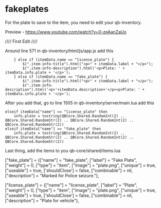 # fakeplates

For the plate to save to the item, you need to edit your qb-inventory.

Preview - https://www.youtube.com/watch?v=0-zeAanZaUo

//// First Edit ////

Around line 571 in qb-inventory/html/js/app.js add this

        } else if (itemData.name == "license_plate") {
            $(".item-info-title").html("<p>" + itemData.label + "</p>");
            $(".item-info-description").html('<p>Plate: ' + itemData.info.plate + '</p>');
        } else if (itemData.name == "fake_plate") {
            $(".item-info-title").html("<p>" + itemData.label + "</p>");
            $(".item-info-description").html('<p>'+itemData.description+'</p><p>Plate: ' + itemData.info.plate + '</p>');


After you add that, go to line 1505 in qb-inventory/server/main.lua add this


	elseif itemData["name"] == "license_plate" then
		info.plate = tostring(QBCore.Shared.RandomInt(2) .. QBCore.Shared.RandomStr(2) .. QBCore.Shared.RandomInt(2) .. QBCore.Shared.RandomStr(2))
	elseif itemData["name"] == "fake_plate" then
		info.plate = tostring(QBCore.Shared.RandomInt(2) .. QBCore.Shared.RandomStr(2) .. QBCore.Shared.RandomInt(2) .. QBCore.Shared.RandomStr(2))


Last thing, add the items to you qb-core/shared/items.lua


["fake_plate"] 				     = {["name"] = "fake_plate", 				["label"] = "Fake Plate", 				["weight"] = 0, 		["type"] = "item", 		["image"] = "plate.png", 				    ["unique"] = true, 		["useable"] = true, 	['shouldClose'] = false,    	["combinable"] = nil,   ["description"] = "Marked for Police seizure."},


["license_plate"] 				 = {["name"] = "license_plate", 			["label"] = "Plate", 					["weight"] = 0, 		["type"] = "item", 		["image"] = "plate.png", 				    ["unique"] = true, 		["useable"] = true, 	['shouldClose'] = false,    	["combinable"] = nil,   ["description"] = "Plate for vehicle"},
